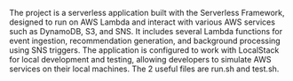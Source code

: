 The project is a serverless application built with the Serverless Framework, designed to run on AWS Lambda and interact with various AWS services such as DynamoDB, S3, and SNS. It includes several Lambda functions for event ingestion, recommendation generation, and background processing using SNS triggers. The application is configured to work with LocalStack for local development and testing, allowing developers to simulate AWS services on their local machines.
The 2 useful files are run.sh and test.sh.